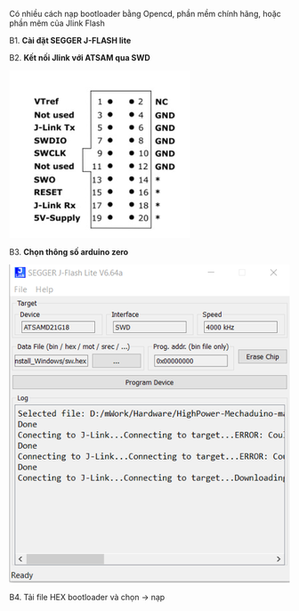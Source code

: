 Có nhiều cách nạp bootloader bằng Opencd, phần mềm chính hãng, hoặc phần mêm của Jlink Flash

B1. **Cài đặt SEGGER J-FLASH lite**

B2. **Kết nối Jlink với ATSAM qua SWD**

![hinh2](PinJLinkV9.png)

B3. **Chọn thông số arduino zero**

![hinh1](SettingJFlash.png)

B4. Tải file HEX bootloader và chọn -> nạp